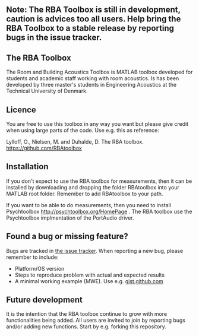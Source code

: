 ## Note: The RBA Toolbox is still in development, caution is advices too all users. Help bring the RBA Toolbox to a stable release by reporting bugs in the issue tracker. 

The RBA Toolbox
---------------

The Room and Building Acoustics Toolbox is MATLAB toolbox developed for students and academic staff 
working with room acoustics. Is has been developed by three master's students in Engineering Acoustics at the Technical
University of Denmark.

Licence
-------

You are free to use this toolbox in any way you want but please give credit when using large parts of the code. Use e.g. 
this as reference:

Lylloff, O., Nielsen, M. and Duhalde, D. The RBA toolbox. https://github.com/RBAtoolbox

Installation
-------------

If you don't expect to use the RBA toolbox for measurements, then it can be installed by downloading and dropping the 
folder RBAtoolbox into your MATLAB root folder. Remember to add RBAtoolbox to your path.

If you want to be able to do measurements, then you need to install Psychtoolbox http://psychtoolbox.org/HomePage . The RBA
toolbox use the Psychtoolbox implmentation of the PortAudio driver.

Found a bug or missing feature?
-------------------------------

Bugs are tracked in [the issue tracker](https://github.com/RBAtoolbox/rbatoolbox/issues). 
When reporting a new bug, please remember to include:

* Platform/OS version
* Steps to reproduce problem with actual and expected results
* A minimal working example (MWE). Use e.g. [gist.github.com](https://gist.github.com)

Future development
-------------------

It is the intention that the RBA toolbox continue to grow with more functionalities being added. All users are invited 
to join by reporting bugs and/or adding new functions. Start by e.g. forking this repository.


